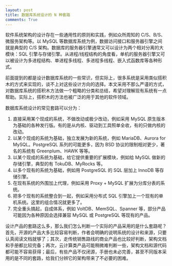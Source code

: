 ```yaml
---
layout: post
title: 数据库系统设计的 N 种套路
comments: True
---
```


软件系统架构的设计存在一些通用性的原则和实践，例如众所周知的 C/S、B/S、微服务架构等。以 MySQL 等数据库系统为例，数据访问接口和服务器引擎之间就是典型的 C/S 架构。数据库的服务器引擎通常又可以设计为两个相对分离的大模块：SQL 引擎与存储引擎。从进程/线程结构的角度看，单机的服务器引擎又可以被设计为多进程结构、单进程多线程、多进程多线程、嵌入式函数库等各种形式。

前面提到的都是设计数据库系统的一些常识，但实际上，很多系统是采用类似搭积木的方式来实现的，谈不上对这些设计方向的选择。本文采用不那么严谨的方式，对数据库系统的搭积木方法做一个粗略的分类和总结，希望对理解现有系统有一点帮助。实际上，搭积木的方法也被广泛的用于其他的软件领域。

数据库系统设计的常见套路可以分为：
1.  直接采用某个现成的系统，不做改动或极少改动，例如采用 MySQL 原生版本为基础的各种发行版。有的是从内核、驱动到工具照单全收，有的只做内核的改动。
2.  以某个现成的系统为基础，独立发展为新的系统，例如 MariaDB、Aurora for MySQL。PostgreSQL 系列的可能更多，因为 BSD 协议的限制相对更少，著名的系统有 Greenplum、HAWK 等等。
3.  以某个现成的系统为基础，给它提供重要的扩展模块，例如给 MySQL 做新的存储引擎，典型的有 TokuDB、MyRocks 等。
4.  以多个现有的系统为基础，例如用 PostgreSQL 的 SQL 层加上 InnoDB 等存储引擎。
5.  在现有系统的外围加上代理，例如采用 Proxy + MySQL 扩展为分库分表的系统。
6.  把多个现有的系统整合到一起，例如采用分布式 SQL 引擎加上一个现有的单机系统。这里的组合情况就更多了。
7.  完全重头搞起，自成体系，例如 VoltDB、MemSQL、Spanner 等，部分产品可能因为各种原因会选择兼容 MySQL 或 PostgreSQL 等现有的产品。

设计产品的套路这么多，那么我们怎么判断一个实际的产品采用的是什么套路呢？首先，开源的产品大多比较容易判断，作者会明确的说明系统的设计和来源，只要认真阅读文档就够了；其次，走传统销售路线的商业产品也比较好判断，架构文档和手册都比较完备；再次，云计算类产品可能稍微难判断一些，架构文档和源代码都可能不容易获得；最后，有些产品不仅闭源，手册也未必完善，甚至不同版本采用的是不同的套路，给我们分辨它的架构带来了不必要的困难。
